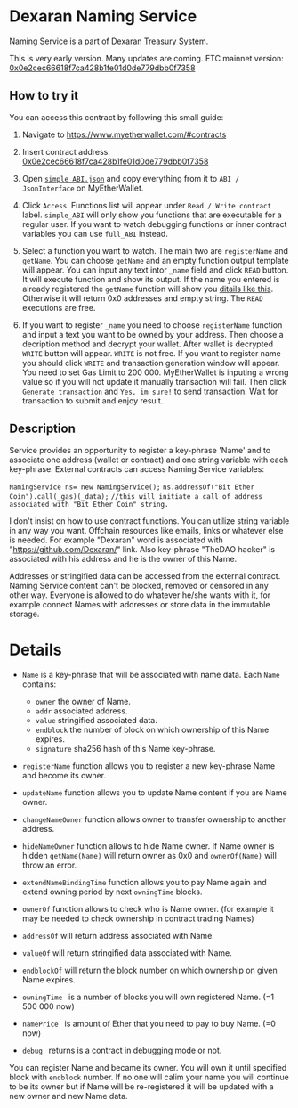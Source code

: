# Dexaran Naming Service
Naming Service is a part of [Dexaran Treasury System](https://github.com/Dexaran/Treasury).

This is very early version. Many updates are coming.
ETC mainnet version: [0x0e2cec66618f7ca428b1fe01d0de779dbb0f7358](https://gastracker.io/addr/0x0e2cec66618f7ca428b1fe01d0de779dbb0f7358)


## How to try it

You can access this contract by following this small guide:
1. Navigate to https://www.myetherwallet.com/#contracts
2. Insert contract address: [0x0e2cec66618f7ca428b1fe01d0de779dbb0f7358](https://gastracker.io/addr/0x0e2cec66618f7ca428b1fe01d0de779dbb0f7358)
3. Open [`simple_ABI.json`](https://github.com/Dexaran/DNS/blob/master/HOWTO/simple_ABI.json) and copy everything from it to `ABI / JsonInterface` on MyEtherWallet.
4. Click `Access`. Functions list will appear under `Read / Write contract` label. `simple_ABI` will only show you functions that are executable for a regular user. If you want to watch debugging functions or inner contract variables you can use `full_ABI` instead.

5. Select a function you want to watch. The main two are `registerName` and `getName`. You can choose `getName` and an empty function output template will appear. You can input any text intor `_name` field and click `READ` button. It will execute function and show its output. If the name you entered is already registered the `getName` function will show you [ditails like this](https://github.com/Dexaran/DNS/blob/master/HOWTO/HOWTO5.png). Otherwise it will return 0x0 addresses and empty string. The `READ` executions are free.
6. If you want to register `_name` you need to choose `registerName` function and input a text you want to be owned by your address. Then choose a decription method and decrypt your wallet. After wallet is decrypted `WRITE` button will appear. `WRITE` is not free. If you want to register name you should click `WRITE` and transaction generation window will appear. You need to set Gas Limit to 200 000. MyEtherWallet is inputing a wrong value so if you will not update it manually transaction will fail. Then click `Generate transaction` and `Yes, im sure!` to send transaction. Wait for transaction to submit and enjoy result.


## Description

Service provides an opportunity to register a key-phrase 'Name' and to associate one address (wallet or contract) and one string variable with each key-phrase. External contracts can access Naming Service variables:

`NamingService ns= new NamingService();`
`ns.addressOf("Bit Ether Coin").call(_gas)(_data);`
`//this will initiate a call of address associated with "Bit Ether Coin" string.`

I don't insist on how to use contract functions. You can utilize string variable in any way you want. Offchain resources like emails, links or whatever else is needed.
For example "Dexaran" word is associated with "https://github.com/Dexaran/" link. Also key-phrase "TheDAO hacker" is associated with his address and he is the owner of this Name.

Addresses or stringified data can be accessed from the external contract. 
Naming Service content can't be blocked, removed or censored in any other way. Everyone is allowed to do whatever he/she wants with it, for example connect Names with addresses or store data in the immutable storage.

# Details 
- `Name` is a key-phrase that will be associated with name data. Each `Name` contains:
    - `owner` the owner of Name.
    - `addr` associated address.
    - `value` stringified associated data.
    - `endblock` the number of block on which ownership of this Name expires.
    - `signature` sha256 hash of this Name key-phrase.

- `registerName` function allows you to register a new key-phrase Name and become its owner.
- `updateName` function allows you to update Name content if you are Name owner.
- `changeNameOwner` function allows owner to transfer ownership to another address.
- `hideNameOwner` function allows to hide Name owner. If Name owner is hidden `getName(Name)` will return owner as 0x0 and `ownerOf(Name)` will throw an error.
- `extendNameBindingTime` function allows you to pay Name again and extend owning period by next `owningTime` blocks.
- `ownerOf` function allows to check who is Name owner. (for example it may be needed to check ownership in contract trading Names)
- `addressOf` will return address associated with Name.
- `valueOf` will return stringified data associated with Name.
- `endblockOf` will return the block number on which ownership on given Name expires.

- `owningTime ` is a number of blocks you will own registered Name. (=1 500 000 now)
- `namePrice ` is amount of Ether that you need to pay to buy Name. (=0 now)
- `debug ` returns is a contract in debugging mode or not.

You can register Name and became its owner. You will own it until specified block with `endblock` number. If no one will calim your name you will continue to be its owner but if Name will be re-registered it will be updated with a new owner and new Name data. 
